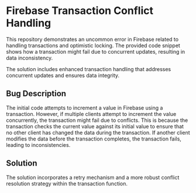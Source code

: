 # Firebase Transaction Conflict Handling

This repository demonstrates an uncommon error in Firebase related to handling transactions and optimistic locking. The provided code snippet shows how a transaction might fail due to concurrent updates, resulting in data inconsistency.

The solution includes enhanced transaction handling that addresses concurrent updates and ensures data integrity.

## Bug Description

The initial code attempts to increment a value in Firebase using a transaction. However, if multiple clients attempt to increment the value concurrently, the transaction might fail due to conflicts. This is because the transaction checks the current value against its initial value to ensure that no other client has changed the data during the transaction. If another client modifies the data before the transaction completes, the transaction fails, leading to inconsistencies.

## Solution

The solution incorporates a retry mechanism and a more robust conflict resolution strategy within the transaction function.
